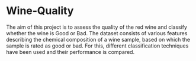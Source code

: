 # Wine-Quality
The aim of this project is to assess the quality of the red wine and classify whether the wine is Good or Bad. The dataset consists of various features describing the chemical composition of a wine sample, based on which the sample is rated as good or bad. For this, different classification techniques have been used and their performance is compared.

